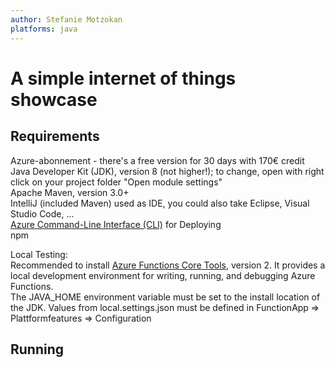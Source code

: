 ```yaml
---
author: Stefanie Motzokan
platforms: java
---
```


# A simple internet of things showcase

## Requirements
Azure-abonnement - there's a free version for 30 days with 170€ credit\
Java Developer Kit (JDK), version 8 (not higher!); to change, open with right click on your project folder "Open module settings"\
Apache Maven, version 3.0+\
IntelliJ (included Maven) used as IDE, you could also take Eclipse, Visual Studio Code, ...\
[Azure Command-Line Interface (CLI)](https://docs.microsoft.com/en-gb/cli/azure/?view=azure-cli-latest) for Deploying\
npm


Local Testing:\
Recommended to install [Azure Functions Core Tools](https://docs.microsoft.com/en-gb/azure/azure-functions/functions-run-local#v2), version 2. It provides a local development environment for writing, running, and debugging Azure Functions.\
The JAVA_HOME environment variable must be set to the install location of the JDK.
Values from local.settings.json must be defined in FunctionApp => Plattformfeatures => Configuration
## Running 